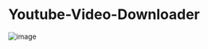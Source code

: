 # Youtube-Video-Downloader

![image](https://user-images.githubusercontent.com/115619988/205481461-cb2c4ed9-0ede-4b15-a82c-643cf771ae78.png)

